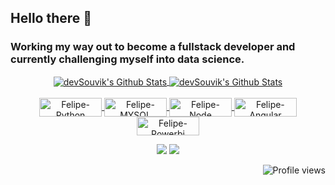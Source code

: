 
## Hello there 🤙
### Working my way out to become a fullstack developer and currently challenging myself into data science.
<div align="center">
  <a href="https://github.com/FelipeCarlone">
  <img align="center" src="https://github-readme-stats.vercel.app/api?username=felipecarlone&include_all_commits=true&count_private=true&show_icons=true&line_height=20&&theme=dark" alt="devSouvik's Github Stats">  
  <img align="center" src="https://github-readme-stats.vercel.app/api/top-langs/?username=felipecarlone&include_all_commits=true&count_private=true&show_icons=true&/top-langs&line_height=20&&theme=dark" alt="devSouvik's Github Stats">    
</div>
<div style="display: inline_block" align="center"><br>
  <img align="center" alt="Felipe-Python" height="30" width="100" src="https://img.shields.io/badge/Python-14354C?style=for-the-badge&logo=python&logoColor=white">
  <img align="center" alt="Felipe-MYSQL" height="30" width="100" src="https://img.shields.io/badge/MySQL-005C84?style=for-the-badge&logo=mysql&logoColor=white">
  <img align="center" alt="Felipe-Node" height="30" width="100" src="https://img.shields.io/badge/Node.js-43853D?style=for-the-badge&logo=node.js&logoColor=white">
  <img align="center" alt="Felipe-Angular" height="30" width="100" src="https://img.shields.io/badge/Angular-DD0031?style=for-the-badge&logo=angular&logoColor=white">
  <img align="center" alt="Felipe-Powerbi" height="30" width="100" src="https://img.shields.io/badge/PowerBI-F2C811?style=for-the-badge&logo=Power%20BI&logoColor=black">
</div>
<p>
</p>
<div align="center">  
  <a href = "mailto:felipe.carlone@gmail.com"><img src="https://img.shields.io/badge/-Gmail-%23333?style=for-the-badge&logo=gmail&logoColor=white" target="_blank"></a>
  <a href="https://www.linkedin.com/in/felipe-lucio/" target="_blank"><img src="https://img.shields.io/badge/-LinkedIn-%230077B5?style=for-the-badge&logo=linkedin&logoColor=white" target="_blank"></a> 
</div>
<p align="right"> <img src="https://komarev.com/ghpvc/?username=FelipeCarlone&color=yellow" alt="Profile views" /> </p>
